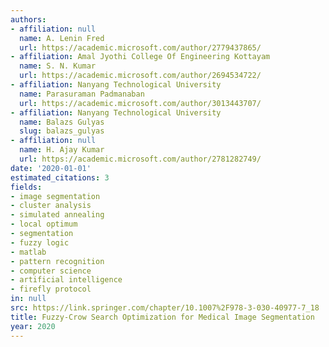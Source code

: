 ```yaml
---
authors:
- affiliation: null
  name: A. Lenin Fred
  url: https://academic.microsoft.com/author/2779437865/
- affiliation: Amal Jyothi College Of Engineering Kottayam
  name: S. N. Kumar
  url: https://academic.microsoft.com/author/2694534722/
- affiliation: Nanyang Technological University
  name: Parasuraman Padmanaban
  url: https://academic.microsoft.com/author/3013443707/
- affiliation: Nanyang Technological University
  name: Balazs Gulyas
  slug: balazs_gulyas
- affiliation: null
  name: H. Ajay Kumar
  url: https://academic.microsoft.com/author/2781282749/
date: '2020-01-01'
estimated_citations: 3
fields:
- image segmentation
- cluster analysis
- simulated annealing
- local optimum
- segmentation
- fuzzy logic
- matlab
- pattern recognition
- computer science
- artificial intelligence
- firefly protocol
in: null
src: https://link.springer.com/chapter/10.1007%2F978-3-030-40977-7_18
title: Fuzzy-Crow Search Optimization for Medical Image Segmentation
year: 2020
---
```

